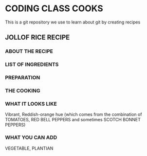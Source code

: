# CODING CLASS COOKS
This is a git repository we use to learn about git by creating recipes
## JOLLOF RICE RECIPE

### ABOUT THE RECIPE

### LIST OF INGREDIENTS

### PREPARATION

### THE COOKING

### WHAT IT LOOKS LIKE
Vibrant, Reddish-orange hue (which comes from the combination of TOMATOES, RED BELL PEPPERS and sometimes SCOTCH BONNET PEPPERS)
### WHAT YOU CAN ADD
VEGETABLE, PLANTIAN